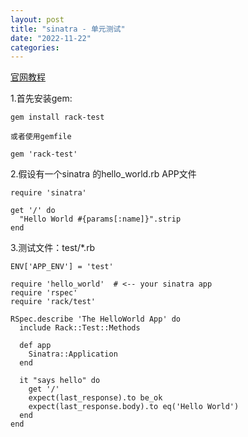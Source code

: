 ```yaml
---
layout: post
title: "sinatra - 单元测试"
date: "2022-11-22"
categories: 
---
```

<p><a href="https://sinatrarb.com/testing.html">官网教程</a></p>

<p>1.首先安装gem:</p>

<pre class="highlight">
<code>gem <span class="nb">install </span>rack-test</code></pre>

<p><code>或者使用gemfile</code></p>

<pre class="highlight">
<code><span class="n">gem</span> <span class="s1">&#39;rack-test&#39;</span></code></pre>

<p>2.假设有一个sinatra 的hello_world.rb APP文件</p>

<pre class="highlight">
<code>require &#39;sinatra&#39;

get &#39;/&#39; do
  &quot;Hello World #{params[:name]}&quot;.strip
end</code></pre>

<p>3.测试文件：test/*.rb</p>

<pre class="highlight">
<code>ENV[&#39;APP_ENV&#39;] = &#39;test&#39;

require &#39;hello_world&#39;  # &lt;-- your sinatra app
require &#39;rspec&#39;
require &#39;rack/test&#39;

RSpec.describe &#39;The HelloWorld App&#39; do
  include Rack::Test::Methods

  def app
    Sinatra::Application
  end

  it &quot;says hello&quot; do
    get &#39;/&#39;
    expect(last_response).to be_ok
    expect(last_response.body).to eq(&#39;Hello World&#39;)
  end
end</code></pre>

<p>&nbsp;</p>

